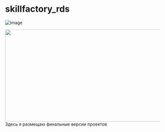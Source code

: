 # skillfactory_rds

![image]()


<img src="https://user-images.githubusercontent.com/78755876/145202247-cf3e2ce0-c2ea-43db-9a93-c34609e39b1f.png" width="600" height="300" align="left"/><br><br><br><br><br><br><br><br><br><br><br><br><br><br><br>

Здесь я размещаю финальные версии проектов
